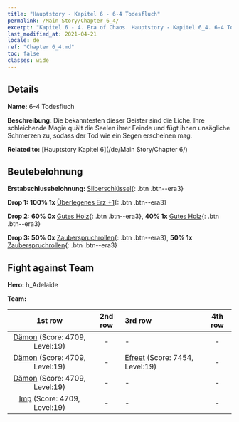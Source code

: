 ```yaml
---
title: "Hauptstory - Kapitel 6 - 6-4 Todesfluch"
permalink: /Main Story/Chapter 6_4/
excerpt: "Kapitel 6 - 4. Era of Chaos  Hauptstory - Kapitel 6_4. 6-4 Todesfluch"
last_modified_at: 2021-04-21
locale: de
ref: "Chapter 6_4.md"
toc: false
classes: wide
---
```


## Details

 **Name:** 6-4 Todesfluch

 **Beschreibung:** Die bekanntesten dieser Geister sind die Liche. Ihre schleichende Magie quält die Seelen ihrer Feinde und fügt ihnen unsägliche Schmerzen zu, sodass der Tod wie ein Segen erscheinen mag.

 **Related to:** [Hauptstory Kapitel 6](/de/Main Story/Chapter 6/)

## Beutebelohnung

 **Erstabschlussbelohnung:** [Silberschlüssel](/de/Items/con_693/){: .btn .btn--era3}

 **Drop 1:** **100% 1x** [Überlegenes Erz +1](/de/Items/mat_19/){: .btn .btn--era3}

 **Drop 2:** **60% 0x** [Gutes Holz](/de/Items/mat_13/){: .btn .btn--era3}, **40% 1x** [Gutes Holz](/de/Items/mat_13/){: .btn .btn--era3}

 **Drop 3:** **50% 0x** [Zauberspruchrollen](/de/Items/con_694/){: .btn .btn--era3}, **50% 1x** [Zauberspruchrollen](/de/Items/con_694/){: .btn .btn--era3}


## Fight against Team
 **Hero:** h_Adelaide

 **Team:**


  | 1st row | 2nd row | 3rd row | 4th row |
  |:----:|:----:|:----|:----:|
  | [Dämon](/de/units/Demon/) (Score: 4709, Level:19)  | - | - | - |
  | [Dämon](/de/units/Demon/) (Score: 4709, Level:19)  | - | [Efreet](/de/units/Efreeti/) (Score: 7454, Level:19)  | - |
  | [Dämon](/de/units/Demon/) (Score: 4709, Level:19)  | - | - | - |
  | [Imp](/de/units/Imp/) (Score: 4709, Level:19)  | - | - | - |


